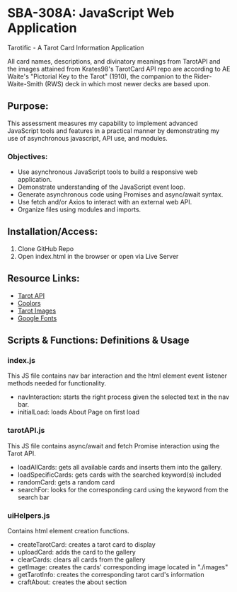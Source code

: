 # SBA-308A: JavaScript Web Application #
Tarotific - A Tarot Card Information Application

All card names, descriptions, and divinatory meanings from TarotAPI and the images attained from Krates98's TarotCard API repo are according to AE Waite's "Pictorial Key to the Tarot" (1910), the companion to the Rider-Waite-Smith (RWS) deck in which most newer decks are based upon.

## Purpose: ##
This assessment measures my capability to implement advanced JavaScript tools and features in a practical manner by demonstrating my use of asynchronous javascript, API use, and modules.

### Objectives: ###
- Use asynchronous JavaScript tools to build a responsive web application.
- Demonstrate understanding of the JavaScript event loop.
- Generate asynchronous code using Promises and async/await syntax.
- Use fetch and/or Axios to interact with an external web API.
- Organize files using modules and imports.

## Installation/Access: ##
1. Clone GitHub Repo
2. Open index.html in the browser or open via Live Server

## Resource Links: ##
- [Tarot API](https://tarotapi.dev/)
- [Coolors](https://coolors.co/c9e4ca-87bba2-55828b-3b6064-364958)
- [Tarot Images](https://github.com/krates98/tarotcardapi/tree/main/images)
- [Google Fonts](https://fonts.google.com/share?selection.family=Alumni+Sans+Pinstripe:ital@0;1|Eagle+Lake)

## Scripts & Functions: Definitions & Usage ##

### index.js ###
This JS file contains nav bar interaction and the html element event listener methods needed for functionality.

- navInteraction: starts the right process given the selected text in the nav bar.
- initialLoad: loads About Page on first load

### tarotAPI.js ###
This JS file contains async/await and fetch Promise interaction using the Tarot API. 

- loadAllCards: gets all available cards and inserts them into the gallery.
- loadSpecificCards: gets cards with the searched keyword(s) included
- randomCard: gets a random card
- searchFor: looks for the corresponding card using the keyword from the search bar

### uiHelpers.js ###
Contains html element creation functions. 

- createTarotCard: creates a tarot card to display
- uploadCard: adds the card to the gallery
- clearCards: clears all cards from the gallery
- getImage: creates the cards' corresponding image located in "./images"
- getTarotInfo: creates the corresponding tarot card's information
- craftAbout: creates the about section
